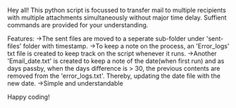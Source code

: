 Hey all!
This python script is focussed to transfer mail to multiple recipients with multiple attachments simultaneously without major time delay.
Suffient commands are provided for your understanding. 

Features:
->The sent files are moved to a seperate sub-folder under 'sent-files' folder with timestamp.
->To keep a note on the process, an 'Error_logs' txt file is created to keep track on the script whenever it runs.
->Another 'Email_date.txt' is created to keep a note of the date(when first run) and as days passby, when the days difference is > 30, the previous contents are removed from the 'error_logs.txt'. Thereby, updating the date file with the new date.
->Simple and understandable

Happy coding!
